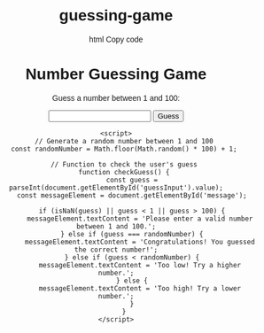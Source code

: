 # guessing-game
html
Copy code
<!DOCTYPE html>
<html lang="en">
<head>
    <meta charset="UTF-8">
    <meta name="viewport" content="width=device-width, initial-scale=1.0">
    <title>Number Guessing Game</title>
    <style>
        body {
            font-family: Arial, sans-serif;
            text-align: center;
        }
    </style>
</head>
<body>
    <h1>Number Guessing Game</h1>
    <p>Guess a number between 1 and 100:</p>
    <input type="number" id="guessInput">
    <button onclick="checkGuess()">Guess</button>
    <p id="message"></p>

    <script>
        // Generate a random number between 1 and 100
        const randomNumber = Math.floor(Math.random() * 100) + 1;

        // Function to check the user's guess
        function checkGuess() {
            const guess = parseInt(document.getElementById('guessInput').value);
            const messageElement = document.getElementById('message');
            
            if (isNaN(guess) || guess < 1 || guess > 100) {
                messageElement.textContent = 'Please enter a valid number between 1 and 100.';
            } else if (guess === randomNumber) {
                messageElement.textContent = 'Congratulations! You guessed the correct number!';
            } else if (guess < randomNumber) {
                messageElement.textContent = 'Too low! Try a higher number.';
            } else {
                messageElement.textContent = 'Too high! Try a lower number.';
            }
        }
    </script>
</body>
</html>
